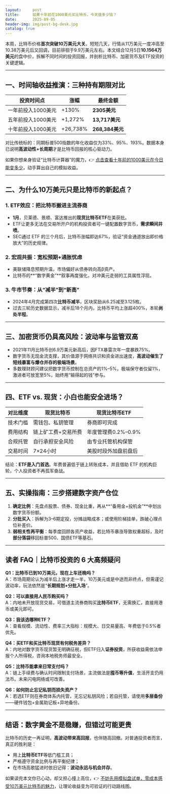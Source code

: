 ```yaml
---
layout:     post
title:      如果十年前花1000美元买比特币，今天值多少钱？
date:       2025-09-05
header-img: img/post-bg-desk.jpg
catalog: true
---
```


本周，比特币价格**首次突破10万美元大关**。短短几天，行情从11万美元一度冲高至10.38万美元后又回调，目前徘徊于9.9万美元左右。本文结合12月5日**10.1564万美元**的盘中价，拆解不同时间的投资回报，并剖析比特币、加密货币及ETF投资的关键逻辑。

---

## 一、时间轴收益推演：三种持有期限对比

| 投资时间点 | 涨幅 | 最终金额 |
|---|---|---|
| 一年前投入1000美元 | +130% | **2305美元** |
| 五年前投入1000美元 | +1,272% | **13,717美元** |
| 十年前投入1000美元 | +26,738% | **268,384美元** |

对比传统标的：同期标普500指数的年化收益仅为33%、95%、193%。数据本身已说明**高波动性+长周期**才是比特币回报的核心驱动力。

如果你想亲身验证“比特币计算器”的魔力，👉 [点击查看十年前的1000美元在今日能变多少](https://okxdog.com/)，动手算出自己的模拟收益。

---

## 二、为什么10万美元只是比特币的新起点？

### 1. ETF效应：把比特币搬进主流券商
- **1月**，贝莱德、景顺、富达推出的**现货比特币ETF**在美获批。
- ETF让更多无法在交易所开户的机构投资者可一键配置数字货币，**需求瞬间井喷**。
- SEC通过 ETF 的三个月后，比特币涨幅即达67%，验证“资金通道放出即价格放大”的历史规律。

### 2. 宏观共振：宽松预期+通胀忧虑
- 美联储降息预期升温，市场偏好从债券转向高β资产。
- 比特币的**“数字黄金”**叙事再度强化，对冲美元走弱的工具属性浮现。

### 3. 牛市节奏：从“减半”到“新高”
- 2024年4月完成第四次**比特币减半**，区块奖励从6.25减至3.125枚。
- 过去三轮历史数据显示，减半后18个月内，比特币平均上涨超400%，本轮**尚处半程**。

---

## 三、加密货币仍具高风险：波动率与监管双高

- 2021年11月比特币创6.9万美元新高后，因FTX暴雷次年一度暴跌75%。
- 数字货币无现金流支撑，其价值源于网络共识和资金进出速度，**高波动催生了短线暴富与爆仓并存的极端场景**。
- 多数理财顾问建议把数字货币控制在总资产的1%–5%，极端保守者仅留1%，激进者可放宽至5%，始终用“输得起的钱”参与。

---

## 四、ETF vs. 现货：小白也能安全进场？

| 对比维度 | 现货比特币 | 现货比特币ETF |
|---|---|---|
| 技术门槛 | 需钱包、私钥管理 | 券商即可完成 |
| 费用结构 | 链上矿工费+交易所费 | 年度管理费0.2%–0.9% |
| 合规托管 | 自行承担安全风险 | 由专业托管机构保管 |
| 交易时间 | 7×24小时 | 美股时段外加盘前盘后 |

结论：**ETF是入门首选**。年费普遍低于链上转账成本，并且借助 ETF 的机构巨轮，个人投资者不再孤军奋战。

---

## 五、实操指南：三步搭建数字资产仓位

1. **确定比例**：先盘点股票、债券、现金比重，再从**“备用金+投机金”**中划出数字货币份额。
2. **分批买入**：拆解为3–6期定投，分摊战略成本；或使用阶梯挂单，跌破心理点位补差价。
3. **弱相关性再平衡**：每季度回顾各资产收益，若比特币暴涨导致权重超标，及时**部分落袋**移回标普500、国债ETF等基石。

---

## 读者 FAQ｜比特币投资的 6 大高频疑问

**Q1：比特币已到10万美元，现在上车还晚吗？**  
A：市场周期论认为减半后上涨才走一半，10万美元或是中途而非终点，但需谨记波动率，玩法依然是“**长期规划+分批入场**”。

**Q2：可以直接用人民币购买吗？**  
A：内地未开放现货交易，可借道主流券商购买**比特币ETF**，无需换汇，直接用港币或美元即可。

**Q3：我该选哪种ETF？**  
A：查看规模、流动性、费率三大指标：规模大、日交易量高、年费低于0.5%者优先。

**Q4：买ETF和买比特币现货有何税务差异？**  
A：内地对数字货币现货暂无明确征税，但ETF归入**证券投资**，所获收益需依法申报个人所得税，咨询本地税务师最安全。

**Q5：比特币能拿来日常支付吗？**  
A：链上手续费与确认时间限制支付场景，主流做法是**囤币等升值**，生活开支仍用法币。未来闪电网络或可改善。

**Q6：如何防止忘记私钥而损失资产？**  
A：若选ETF则在券商体系内托管，无忘记私钥风险；若自托管，请使用**多层备份**——硬件钱包+金属助记板+异地备份。

---

## 结语：数字黄金不是稳赚，但错过可能更贵

比特币的历史一再证明，**高波动带来高回报**，也伴随高回撤。对普通投资者而言，真正的胜利是：

- 用上**比特币ETF**等低门槛工具；
- 严格遵守资金比例与再平衡纪律；
- 在市场高歌猛进时依旧记得：**波动永远与机会并存**。

如果读完本文你已心动，却又担心撞上高位，👉 [不妨先用模拟盘试单，零成本感受10万美元比特币的魅力](https://okxdog.com/)，让理论收益变为可验证的行动路线图。